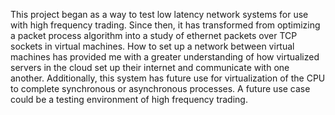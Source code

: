 This project began as a way to test low latency network systems for use with high frequency trading. Since then, it has transformed from optimizing a packet process algorithm into a study of ethernet packets over TCP sockets in virtual machines. How to set up a network between virtual machines has provided me with a greater understanding of how virtualized servers in the cloud set up their internet and communicate with one another. Additionally, this system has future use for virtualization of the CPU to complete synchronous or asynchronous processes. A future use case could be a testing environment of high frequency trading. 
